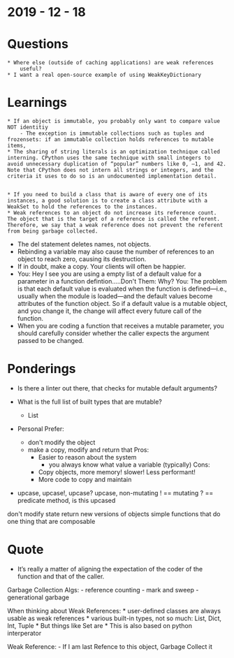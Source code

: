 2019 - 12 - 18
==============

Questions
=========
	* Where else (outside of caching applications) are weak references
		useful?
	* I want a real open-source example of using WeakKeyDictionary

Learnings
=========
	* If an object is immutable, you probably only want to compare value NOT identitiy
		- The exception is immutable collections such as tuples and frozensets: if an immutable collection holds references to mutable items, 
	* The sharing of string literals is an optimization technique called interning. CPython uses the same technique with small integers to avoid unnecessary duplication of “popular” numbers like 0, –1, and 42. Note that CPython does not intern all strings or integers, and the criteria it uses to do so is an undocumented implementation detail.


	* If you need to build a class that is aware of every one of its instances, a good solution is to create a class attribute with a WeakSet to hold the references to the instances.
	* Weak references to an object do not increase its reference count. The object that is the target of a reference is called the referent. Therefore, we say that a weak reference does not prevent the referent from being garbage collected.
  * The del statement deletes names, not objects.
  * Rebinding a variable may also cause the number of references to an object to reach zero, causing its destruction.
  * If in doubt, make a copy. Your clients will often be happier.
  * You: Hey I see you are using a empty list of a default value for a parameter
    in a function defintion.....Don't
    Them: Why?
    You: The problem is that each default value is evaluated when the function is defined—i.e., usually when the module is loaded—and the default values become attributes of the function object. So if a default value is a mutable object, and you change it, the change will affect every future call of the function.
  * When you are coding a function that receives a mutable parameter, you should carefully consider whether the caller expects the argument passed to be changed.

Ponderings
==========
  * Is there a linter out there, that checks for mutable default arguments?
  * What is the full list of built types that are mutable?
    - List

  * Personal Prefer:
    - don't modify the object
    - make a copy, modify and return that
    Pros:
      - Easier to reason about the system
        - you always know what value a variable (typically)
    Cons:
      - Copy objects, more memory! slower! Less performant!
      - More code to copy and maintain
  * upcase, upcase!, upcase?
    upcase, non-mutating
    ! == mutating
    ? == predicate method, is this upcased


don't modify state
return new versions of objects
simple functions that do one thing that are composable


Quote
=====
  * It’s really a matter of aligning the expectation of the coder of the function and that of the caller.




Garbage Collection Algs:
    - reference counting
    - mark and sweep
    - generational garbage





When thinking about Weak References:
	* user-defined classes are always usable as weak references
	* various built-in types, not so much: List, Dict, Int, Tuple
	* But things like Set are
	* This is also based on python interperator




Weak Reference:
	- If I am last Refence to this object, Garbage Collect it
